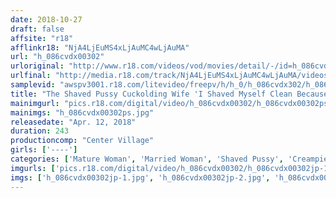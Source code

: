 ```yaml
---
date: 2018-10-27
draft: false
affsite: "r18"
afflinkr18: "NjA4LjEuMS4xLjAuMC4wLjAuMA"
url: "h_086cvdx00302"
urloriginal: "http://www.r18.com/videos/vod/movies/detail/-/id=h_086cvdx00302"
urlfinal: "http://media.r18.com/track/NjA4LjEuMS4xLjAuMC4wLjAuMA/videos/vod/movies/detail/-/id=h_086cvdx00302"
samplevid: "awspv3001.r18.com/litevideo/freepv/h/h_0/h_086cvdx302/h_086cvdx302_dmb_w.mp4"
title: "The Shaved Pussy Cuckolding Wife 'I Shaved Myself Clean Because I Knew I Was Seeing You Today. Please Give Me Plenty Of Creampie Cum In My Hairless Pussy...' 20 Ladies/4 Hours"
mainimgurl: "pics.r18.com/digital/video/h_086cvdx00302/h_086cvdx00302ps.jpg"
mainimgs: "h_086cvdx00302ps.jpg"
releasedate: "Apr. 12, 2018"
duration: 243
productioncomp: "Center Village"
girls: ['----']
categories: ['Mature Woman', 'Married Woman', 'Shaved Pussy', 'Creampie', 'Over 4 Hours', 'Hi-Def']
imgurls: ['pics.r18.com/digital/video/h_086cvdx00302/h_086cvdx00302jp-1.jpg', 'pics.r18.com/digital/video/h_086cvdx00302/h_086cvdx00302jp-2.jpg', 'pics.r18.com/digital/video/h_086cvdx00302/h_086cvdx00302jp-3.jpg', 'pics.r18.com/digital/video/h_086cvdx00302/h_086cvdx00302jp-4.jpg', 'pics.r18.com/digital/video/h_086cvdx00302/h_086cvdx00302jp-5.jpg', 'pics.r18.com/digital/video/h_086cvdx00302/h_086cvdx00302jp-6.jpg', 'pics.r18.com/digital/video/h_086cvdx00302/h_086cvdx00302jp-7.jpg', 'pics.r18.com/digital/video/h_086cvdx00302/h_086cvdx00302jp-8.jpg', 'pics.r18.com/digital/video/h_086cvdx00302/h_086cvdx00302jp-9.jpg', 'pics.r18.com/digital/video/h_086cvdx00302/h_086cvdx00302jp-10.jpg', 'pics.r18.com/digital/video/h_086cvdx00302/h_086cvdx00302jp-11.jpg', 'pics.r18.com/digital/video/h_086cvdx00302/h_086cvdx00302jp-12.jpg', 'pics.r18.com/digital/video/h_086cvdx00302/h_086cvdx00302jp-13.jpg', 'pics.r18.com/digital/video/h_086cvdx00302/h_086cvdx00302jp-14.jpg', 'pics.r18.com/digital/video/h_086cvdx00302/h_086cvdx00302jp-15.jpg', 'pics.r18.com/digital/video/h_086cvdx00302/h_086cvdx00302jp-16.jpg', 'pics.r18.com/digital/video/h_086cvdx00302/h_086cvdx00302jp-17.jpg', 'pics.r18.com/digital/video/h_086cvdx00302/h_086cvdx00302jp-18.jpg', 'pics.r18.com/digital/video/h_086cvdx00302/h_086cvdx00302jp-19.jpg', 'pics.r18.com/digital/video/h_086cvdx00302/h_086cvdx00302jp-20.jpg']
imgs: ['h_086cvdx00302jp-1.jpg', 'h_086cvdx00302jp-2.jpg', 'h_086cvdx00302jp-3.jpg', 'h_086cvdx00302jp-4.jpg', 'h_086cvdx00302jp-5.jpg', 'h_086cvdx00302jp-6.jpg', 'h_086cvdx00302jp-7.jpg', 'h_086cvdx00302jp-8.jpg', 'h_086cvdx00302jp-9.jpg', 'h_086cvdx00302jp-10.jpg', 'h_086cvdx00302jp-11.jpg', 'h_086cvdx00302jp-12.jpg', 'h_086cvdx00302jp-13.jpg', 'h_086cvdx00302jp-14.jpg', 'h_086cvdx00302jp-15.jpg', 'h_086cvdx00302jp-16.jpg', 'h_086cvdx00302jp-17.jpg', 'h_086cvdx00302jp-18.jpg', 'h_086cvdx00302jp-19.jpg', 'h_086cvdx00302jp-20.jpg']
---
```

